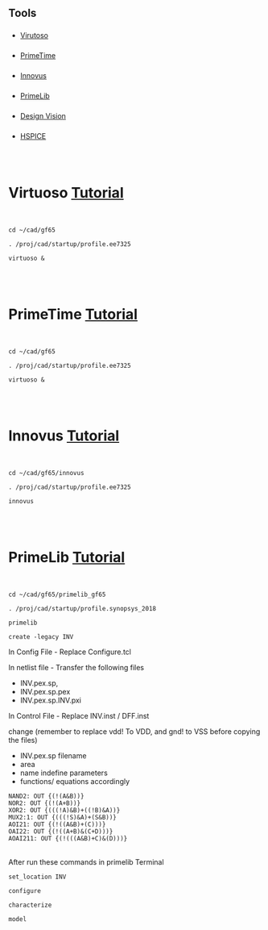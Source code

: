 ## Tools

### 
- [Virutoso]()
###
 - [PrimeTime]()
### 
- [Innovus]()
### 
- [PrimeLib]()
### 
- [Design Vision]()
### 
- [HSPICE]()

<br/>
<br/>

#  Virtuoso [Tutorial](personal.utdallas.edu/~xxx110230/gf65/)
<br/>

```
cd ~/cad/gf65
```

```
. /proj/cad/startup/profile.ee7325
```

```
virtuoso &
```
<br/>
<br/>

#  PrimeTime [Tutorial](personal.utdallas.edu/~xxx110230/gf65/)
<br/>

```
cd ~/cad/gf65
```

```
. /proj/cad/startup/profile.ee7325
```

```
virtuoso &
```
<br/>
<br/>

# Innovus [Tutorial](personal.utdallas.edu/~xxx110230/gf65/)
<br/>

```
cd ~/cad/gf65/innovus
```

```
. /proj/cad/startup/profile.ee7325
```

```
innovus
```
<br/>
<br/>

#  PrimeLib [Tutorial](personal.utdallas.edu/~xxx110230/gf65/)
<br/>

```
cd ~/cad/gf65/primelib_gf65
```

```
. /proj/cad/startup/profile.synopsys_2018
```

```
primelib
```
```
create -legacy INV
```
In Config File - Replace Configure.tcl

In netlist file - Transfer the following files 
-  INV.pex.sp,
- INV.pex.sp.pex
- INV.pex.sp.INV.pxi

In Control File - Replace INV.inst / DFF.inst

change  (remember to replace vdd! To VDD, and gnd! to
VSS before copying the files)
- INV.pex.sp filename
- area
- name indefine parameters
- functions/ equations accordingly
```
NAND2: OUT {(!(A&B))}
NOR2: OUT {(!(A+B))}
XOR2: OUT {(((!A)&B)+((!B)&A))}
MUX2:1: OUT {(((!S)&A)+(S&B))}
AOI21: OUT {(!((A&B)+(C)))}
OAI22: OUT {(!((A+B)&(C+D)))}
AOAI211: OUT {(!(((A&B)+C)&(D)))}
```
<br/>
After run these commands in primelib Terminal

```
set_location INV
```
```
configure
```
```
characterize
```
```
model
```

